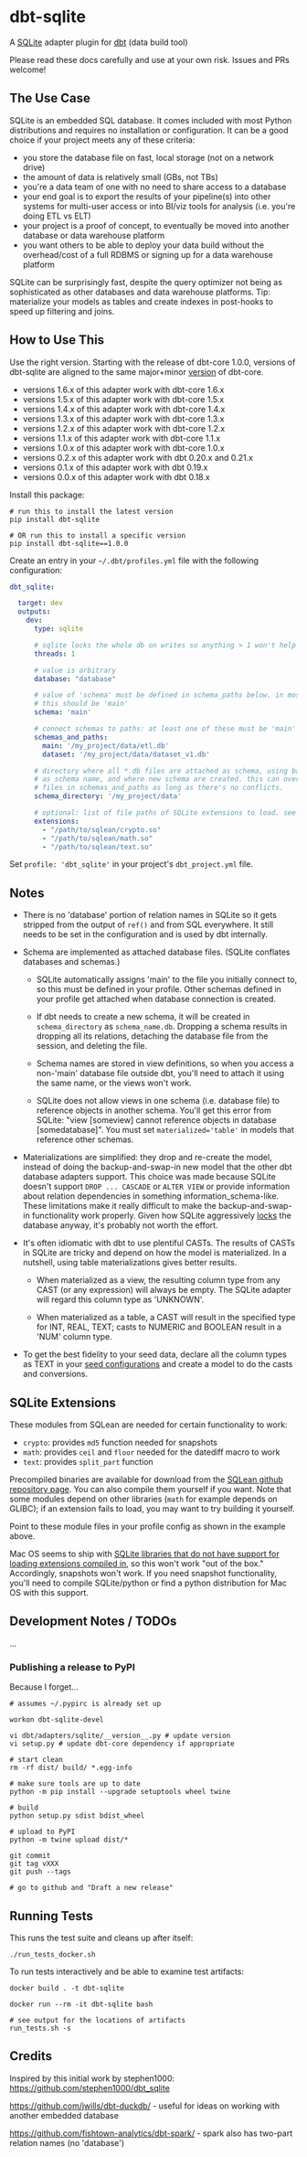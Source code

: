 
# dbt-sqlite

A [SQLite](https://sqlite.org) adapter plugin for [dbt](https://www.getdbt.com/) (data build tool)

Please read these docs carefully and use at your own risk. Issues and PRs welcome!

## The Use Case

SQLite is an embedded SQL database. It comes included with most Python
distributions and requires no installation or configuration. It can be
a good choice if your project meets any of these criteria:

- you store the database file on fast, local storage
(not on a network drive)
- the amount of data is relatively small (GBs, not TBs)
- you're a data team of one with no need to share access to a database
- your end goal is to export the results of your pipeline(s) into other
systems for multi-user access or into BI/viz tools for analysis (i.e.
you're doing ETL vs ELT)
- your project is a proof of concept, to eventually be moved into
another database or data warehouse platform
- you want others to be able to deploy your data build without the
overhead/cost of a full RDBMS or signing up for a data warehouse platform

SQLite can be surprisingly fast, despite the query optimizer not being as
sophisticated as other databases and data warehouse platforms. Tip: materialize
your models as tables and create indexes in post-hooks to speed up filtering
and joins.

## How to Use This

Use the right version. Starting with the release of dbt-core 1.0.0,
versions of dbt-sqlite are aligned to the same major+minor
[version](https://semver.org/) of dbt-core.

- versions 1.6.x of this adapter work with dbt-core 1.6.x
- versions 1.5.x of this adapter work with dbt-core 1.5.x
- versions 1.4.x of this adapter work with dbt-core 1.4.x
- versions 1.3.x of this adapter work with dbt-core 1.3.x
- versions 1.2.x of this adapter work with dbt-core 1.2.x
- versions 1.1.x of this adapter work with dbt-core 1.1.x
- versions 1.0.x of this adapter work with dbt-core 1.0.x
- versions 0.2.x of this adapter work with dbt 0.20.x and 0.21.x
- versions 0.1.x of this adapter work with dbt 0.19.x
- versions 0.0.x of this adapter work with dbt 0.18.x

Install this package:

```
# run this to install the latest version
pip install dbt-sqlite

# OR run this to install a specific version
pip install dbt-sqlite==1.0.0
```

Create an entry in your `~/.dbt/profiles.yml` file with the following configuration:

```YAML
dbt_sqlite:

  target: dev
  outputs:
    dev:
      type: sqlite

      # sqlite locks the whole db on writes so anything > 1 won't help
      threads: 1

      # value is arbitrary
      database: "database"

      # value of 'schema' must be defined in schema_paths below. in most cases,
      # this should be 'main'
      schema: 'main'

      # connect schemas to paths: at least one of these must be 'main'
      schemas_and_paths:
        main: '/my_project/data/etl.db'
        dataset: '/my_project/data/dataset_v1.db'

      # directory where all *.db files are attached as schema, using base filename
      # as schema name, and where new schema are created. this can overlap with the dirs of
      # files in schemas_and_paths as long as there's no conflicts.
      schema_directory: '/my_project/data'

      # optional: list of file paths of SQLite extensions to load. see README for more details.
      extensions:
        - "/path/to/sqlean/crypto.so"
        - "/path/to/sqlean/math.so"
        - "/path/to/sqlean/text.so"

```

Set `profile: 'dbt_sqlite'` in your project's `dbt_project.yml` file.

## Notes

- There is no 'database' portion of relation names in SQLite so it gets
stripped from the output of `ref()` and from SQL everywhere. It still
needs to be set in the configuration and is used by dbt internally.

- Schema are implemented as attached database files. (SQLite conflates databases
and schemas.)

  - SQLite automatically assigns 'main' to the file you initially connect to,
  so this must be defined in your profile. Other schemas defined in your profile
  get attached when database connection is created.

  - If dbt needs to create a new schema, it will be created in `schema_directory`
  as `schema_name.db`. Dropping a schema results in dropping all its relations,
  detaching the database file from the session, and deleting the file.

  - Schema names are stored in view definitions, so when you access a non-'main'
  database file outside dbt, you'll need to attach it using the same name, or
  the views won't work.

  - SQLite does not allow views in one schema (i.e. database file) to reference
  objects in another schema. You'll get this error from SQLite: "view [someview]
  cannot reference objects in database [somedatabase]". You must set
  `materialized='table'` in models that reference other schemas.

- Materializations are simplified: they drop and re-create the model, instead of
doing the backup-and-swap-in new model that the other dbt database adapters
support. This choice was made because SQLite doesn't support `DROP ... CASCADE`
or `ALTER VIEW` or provide information about relation dependencies in something
information_schema-like. These limitations make it really difficult to make the
backup-and-swap-in functionality work properly. Given how SQLite aggressively
[locks](https://sqlite.org/lockingv3.html) the database anyway, it's probably
not worth the effort.

- It's often idiomatic with dbt to use plentiful CASTs. The results of CASTs in
  SQLite are tricky and depend on how the model is materialized. In a nutshell,
  using table materializations gives better results.

  - When materialized as a view, the resulting column type from any CAST (or
    any expression) will always be empty. The SQLite adapter will regard this
    column type as 'UNKNOWN'.

  - When materialized as a table, a CAST will result in the specified type for
    INT, REAL, TEXT; casts to NUMERIC and BOOLEAN result in a 'NUM' column type.

- To get the best fidelity to your seed data, declare all the column types as TEXT
  in your [seed configurations](https://docs.getdbt.com/reference/seed-configs)
  and create a model to do the casts and conversions.


## SQLite Extensions

These modules from SQLean are needed for certain functionality to work:
- `crypto`: provides `md5` function needed for snapshots
- `math`: provides `ceil` and `floor` needed for the datediff macro to work
- `text`: provides `split_part` function

Precompiled binaries are available for download from the [SQLean github repository page](https://github.com/nalgeon/sqlean).
You can also compile them yourself if you want. Note that some modules depend on other libraries 
(`math` for example depends on GLIBC); if an extension fails to load, you may want to try building it yourself.

Point to these module files in your profile config as shown in the example above.

Mac OS seems to ship with [SQLite libraries that do not have support for loading extensions compiled in](https://docs.python.org/3/library/sqlite3.html#f1),
so this won't work "out of the box." Accordingly, snapshots won't work.
If you need snapshot functionality, you'll need to compile SQLite/python
or find a python distribution for Mac OS with this support.

## Development Notes / TODOs

...

### Publishing a release to PyPI

Because I forget...

```
# assumes ~/.pypirc is already set up

workon dbt-sqlite-devel

vi dbt/adapters/sqlite/__version__.py # update version
vi setup.py # update dbt-core dependency if appropriate

# start clean
rm -rf dist/ build/ *.egg-info

# make sure tools are up to date
python -m pip install --upgrade setuptools wheel twine

# build
python setup.py sdist bdist_wheel

# upload to PyPI
python -m twine upload dist/*

git commit
git tag vXXX
git push --tags

# go to github and "Draft a new release"
```

## Running Tests

This runs the test suite and cleans up after itself:
```
./run_tests_docker.sh
```

To run tests interactively and be able to examine test artifacts:
```
docker build . -t dbt-sqlite

docker run --rm -it dbt-sqlite bash

# see output for the locations of artifacts
run_tests.sh -s
```


## Credits

Inspired by this initial work by stephen1000: https://github.com/stephen1000/dbt_sqlite

https://github.com/jwills/dbt-duckdb/ - useful for ideas on working with
another embedded database

https://github.com/fishtown-analytics/dbt-spark/ - spark also has two-part
relation names (no 'database')
